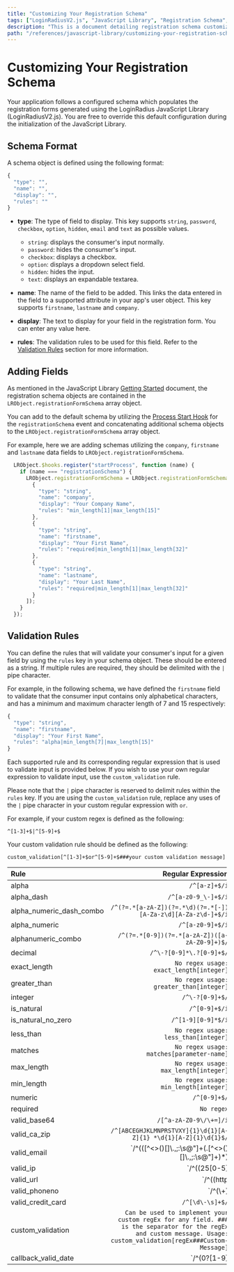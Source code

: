 ```yaml
---
title: "Customizing Your Registration Schema"
tags: ["LoginRadiusV2.js", "JavaScript Library", "Registration Schema", "Registration Fields"]
description: "This is a document detailing registration schema customizations."
path: "/references/javascript-library/customizing-your-registration-schema"
---
```


# Customizing Your Registration Schema

Your application follows a configured schema which populates the registration forms generated using the LoginRadius JavaScript Library (LoginRadiusV2.js). You are free to override this default configuration during the initialization of the JavaScript Library.

## Schema Format

A schema object is defined using the following format:

```js
{
  "type": "",
  "name": "",
  "display": "",
  "rules": ""
}
```

  * **type**: The type of field to display. This key supports `string`, `password`, `checkbox`, `option`, `hidden`, `email` and `text` as possible values.
    * `string`: displays the consumer's input normally.
    * `password`: hides the consumer's input.
    * `checkbox`: displays a checkbox.
    * `option`: displays a dropdown select field.
    * `hidden`: hides the input.
    * `text`: displays an expandable textarea.

  * **name**: The name of the field to be added. This links the data entered in the field to a supported attribute in your app's user object. This key supports `firstname`, `lastname` and `company`.

  * **display**: The text to display for your field in the registration form. You can enter any value here.

  * **rules**: The validation rules to be used for this field. Refer to the [Validation Rules](#validation-rules) section for more information.

## Adding Fields

As mentioned in the JavaScript Library [Getting Started](/references/javascript-library/getting-started#registration) document, the registration schema objects are contained in the `LRObject.registrationFormSchema` array object.

You can add to the default schema by utilizing the [Process Start Hook](/references/javascript-library/hooks#process-start-hook) for the `registrationSchema` event and concatenating additional schema objects to the `LRObject.registrationFormSchema` array object.

For example, here we are adding schemas utilizing the `company`, `firstname` and `lastname` data fields to `LRObject.registrationFormSchema`.

```javascript
  LRObject.$hooks.register("startProcess", function (name) {
    if (name === "registrationSchema") {
      LRObject.registrationFormSchema = LRObject.registrationFormSchema.concat([
        {
          "type": "string",
          "name": "company",
          "display": "Your Company Name",
          "rules": "min_length[1]|max_length[15]"
        },
        {
          "type": "string",
          "name": "firstname",
          "display": "Your First Name",
          "rules": "required|min_length[1]|max_length[32]"
        },
        {
          "type": "string",
          "name": "lastname",
          "display": "Your Last Name",
          "rules": "required|min_length[1]|max_length[32]"
        }
      ]);
    }
  });
```

## Validation Rules

You can define the rules that will validate your consumer's input for a given field by using the `rules` key in your schema object. These should be entered as a string. If multiple rules are required, they should be delimited with the `|` pipe character.

For example, in the following schema, we have defined the `firstname` field to validate that the consumer input contains only alphabetical characters, and has a minimum and maximum character length of 7 and 15 respectively:

```javascript
{
  "type": "string",
  "name": "firstname",
  "display": "Your First Name",
  "rules": "alpha|min_length[7]|max_length[15]"
}
```

Each supported rule and its corresponding regular expression that is used to validate input is provided below. If you wish to use your own regular expression to validate input, use the `custom_validation` rule.

Please note that the `|` pipe character is reserved to delimit rules within the `rules` key. If you are using the `custom_validation` rule, replace any uses of the `|` pipe character in your custom regular expression with `or`. 

For example, if your custom regex is defined as the following:
```
^[1-3]+$|^[5-9]+$
```

Your custom validation rule should be defined as the following:
```
custom_validation[^[1-3]+$or^[5-9]+$###your custom validation message]
```

| Rule | Regular Expression |
| :-- | --: |
| alpha | `/^[a-z]+$/i` |
| alpha\_dash | `/^[a-z0-9_\-]+$/i` |
| alpha\_numeric\_dash\_combo | `/^(?=.*[a-zA-Z])(?=.*\d)(?=.*[-])[A-Za-z\d][A-Za-z\d-]+$/i` |
| alpha\_numeric | `/^[a-z0-9]+$/i` |
| alphanumeric\_combo  | `/^(?=.*[0-9])(?=.*[a-zA-Z])([a-zA-Z0-9]+)$/` |
| decimal | `/^\-?[0-9]*\.?[0-9]+$/` |
| exact\_length | `No regex usage: exact_length[integer]` |
| greater\_than | `No regex usage: greater_than[integer]` |
| integer | `/^\-?[0-9]+$/` |
| is\_natural | `/^[0-9]+$/i` |
| is\_natural\_no\_zero | `/^[1-9][0-9]*$/i` |
| less\_than | `No regex usage: less_than[integer]` |
| matches | `No regex usage: matches[parameter-name]` |
| max\_length | `No regex usage: max_length[integer]` |
| min\_length | `No regex usage: min_length[integer]` |
| numeric | `/^[0-9]+$/` |
| required | `No regex` |
| valid\_base64 | `/[^a-zA-Z0-9\/\+=]/i` |
| valid\_ca\_zip | `/^[ABCEGHJKLMNPRSTVXY]{1}\d{1}[A-Z]{1} *\d{1}[A-Z]{1}\d{1}$/` |
| valid\_email | `/^(([^<>()[\]\\.,;:\s@\"]+(\.[^<>()[\]\\.,;:\s@\"]+)*)|(\".+\"))@((\[[0-9]{1,3}\.[0-9]{1,3}\.[0-9]{1,3}\.[0-9]{1,3}\])|(([a-zA-Z\-0-9]+\.)+[a-zA-Z]{2,}))$/` |
| valid\_ip | `/^((25[0-5]|2[0-4][0-9]|1[0-9]{2}|[0-9]{1,2})\.){3}(25[0-5]|2[0-4][0-9]|1[0-9]{2}|[0-9]{1,2})$/i` |
| valid\_url | `/^((http|https):\/\/(\w+:{0,1}\w*@)?(\S+)|)(:[0-9]+)?(\/|\/([\w#!:.?+=&` |
| valid\_phoneno | `/^(\\+)|(9[976]\d|8[987530]\d|6[987]\d|5[90]\d|42\d|3[875]\d|2[98654321]\d|9[8543210]|8[6421]|6[6543210]|5[87654321]|4[987654310]|3[9643210]|2[70]|7|1)\d{1,14}$/` |
| valid\_credit\_card | `/^[\d\-\s]+$/` |
| custom\_validation | `Can be used to implement your custom regEx for any field. ### is the separator for the regEx and custom message. Usage: custom_validation[regEx###Custom-Message]` |
| callback\_valid\_date | `/^(0?[1-9]|1[012])[\/\-] (0?[1-9]|[12][0-9]|3[01])[\/\-]\d{4}$/` |
